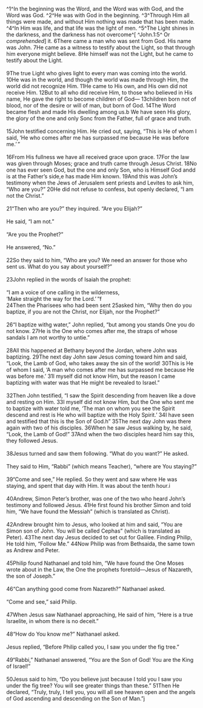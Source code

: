 ^1^In the beginning was the Word, and the Word was with God, and the Word was God.
^2^He was with God in the beginning.
^3^Through Him all things were made, and without Him nothing was made that has been made.
^4^In Him was life, and that life was the light of men.
^5^The Light shines in the darkness, and the darkness has not overcome^[ ^John.1:5^ Or *comprehended*] it.
6There came a man who was sent from God. His name was John.
7He came as a witness to testify about the Light, so that through him everyone might believe.
8He himself was not the Light, but he came to testify about the Light.<br/><br/>
9The true Light who gives light to every man was coming into the world.
10He was in the world, and though the world was made through Him, the world did not recognize Him.
11He came to His own, and His own did not receive Him.
12But to all who did receive Him, to those who believed in His name, He gave the right to become children of God—
13children born not of blood, nor of the desire or will of man, but born of God.
14The Word became flesh and made His dwelling among us.b We have seen His glory, the glory of the one and only Sonc from the Father, full of grace and truth.<br/><br/>
15John testified concerning Him. He cried out, saying, “This is He of whom I said, ‘He who comes after me has surpassed me because He was before me.’ ”<br/><br/>
16From His fullness we have all received grace upon grace.
17For the law was given through Moses; grace and truth came through Jesus Christ.
18No one has ever seen God, but the one and only Son, who is Himself God andd is at the Father’s side,e has made Him known.
19And this was John’s testimony when the Jews of Jerusalem sent priests and Levites to ask him, “Who are you?”
20He did not refuse to confess, but openly declared, “I am not the Christ.”<br/><br/>
21“Then who are you?” they inquired. “Are you Elijah?”<br/><br/>He said, “I am not.”<br/><br/>“Are you the Prophet?”<br/><br/>He answered, “No.”<br/><br/>
22So they said to him, “Who are you? We need an answer for those who sent us. What do you say about yourself?”<br/><br/>
23John replied in the words of Isaiah the prophet:<br/><br/>“I am a voice of one calling in the wilderness,<br/>‘Make straight the way for the Lord.’ ”f<br/>
24Then the Pharisees who had been sent
25asked him, “Why then do you baptize, if you are not the Christ, nor Elijah, nor the Prophet?”<br/><br/>
26“I baptize withg water,” John replied, “but among you stands One you do not know.
27He is the One who comes after me, the straps of whose sandals I am not worthy to untie.”<br/><br/>
28All this happened at Bethany beyond the Jordan, where John was baptizing.
29The next day John saw Jesus coming toward him and said, “Look, the Lamb of God, who takes away the sin of the world!
30This is He of whom I said, ‘A man who comes after me has surpassed me because He was before me.’
31I myself did not know Him, but the reason I came baptizing with water was that He might be revealed to Israel.”<br/><br/>
32Then John testified, “I saw the Spirit descending from heaven like a dove and resting on Him.
33I myself did not know Him, but the One who sent me to baptize with water told me, ‘The man on whom you see the Spirit descend and rest is He who will baptize with the Holy Spirit.’
34I have seen and testified that this is the Son of God.h”
35The next day John was there again with two of his disciples.
36When he saw Jesus walking by, he said, “Look, the Lamb of God!”
37And when the two disciples heard him say this, they followed Jesus.<br/><br/>
38Jesus turned and saw them following. “What do you want?” He asked.<br/><br/>They said to Him, “Rabbi” (which means Teacher), “where are You staying?”<br/><br/>
39“Come and see,” He replied. So they went and saw where He was staying, and spent that day with Him. It was about the tenth hour.i<br/><br/>
40Andrew, Simon Peter’s brother, was one of the two who heard John’s testimony and followed Jesus.
41He first found his brother Simon and told him, “We have found the Messiah” (which is translated as Christ).<br/><br/>
42Andrew brought him to Jesus, who looked at him and said, “You are Simon son of John. You will be called Cephas” (which is translated as Peter).
43The next day Jesus decided to set out for Galilee. Finding Philip, He told him, “Follow Me.”
44Now Philip was from Bethsaida, the same town as Andrew and Peter.<br/><br/>
45Philip found Nathanael and told him, “We have found the One Moses wrote about in the Law, the One the prophets foretold—Jesus of Nazareth, the son of Joseph.”<br/><br/>
46“Can anything good come from Nazareth?” Nathanael asked.<br/><br/>“Come and see,” said Philip.<br/><br/>
47When Jesus saw Nathanael approaching, He said of him, “Here is a true Israelite, in whom there is no deceit.”<br/><br/>
48“How do You know me?” Nathanael asked.<br/><br/>Jesus replied, “Before Philip called you, I saw you under the fig tree.”<br/><br/>
49“Rabbi,” Nathanael answered, “You are the Son of God! You are the King of Israel!”<br/><br/>
50Jesus said to him, “Do you believe just because I told you I saw you under the fig tree? You will see greater things than these.”
51Then He declared, “Truly, truly, I tell you, you will all see heaven open and the angels of God ascending and descending on the Son of Man.”j